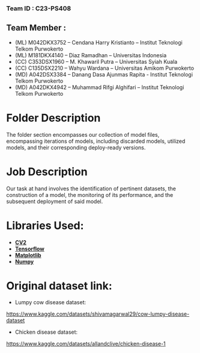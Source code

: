 ### Team ID		: C23-PS408
## Team Member		: 
- (ML)	M042DKX3752 – Cendana Harry Kristianto – Institut Teknologi Telkom Purwokerto
- (ML)	M181DKX4140 – Diaz Ramadhan – Universitas Indonesia
- (CC)	C353DSX1960 – M. Khawaril Putra – Universitas Syiah Kuala
- (CC)	C135DSX2210 – Wahyu Wardana – Universitas Amikom Purwokerto
- (MD)	A042DSX3384 – Danang Dasa Ajunmas Rapita - Institut Teknologi Telkom Purwokerto
- (MD)  A042DKX4942 – Muhammad Rifgi Alghifari – Institut Teknologi Telkom Purwokerto

# Folder Description
The folder section encompasses our collection of model files, encompassing iterations of models, including discarded models, utilized models, and their corresponding deploy-ready versions.
# Job Description
Our task at hand involves the identification of pertinent datasets, the construction of a model, the monitoring of its performance, and the subsequent deployment of said model.
# Libraries Used:
- **[CV2](https://pypi.org/project/opencv-python/)**
- **[Tensorflow](https://www.tensorflow.org/install/pip)**
- **[Matplotlib](https://matplotlib.org/)**
- **[Numpy](https://numpy.org/)**

# Original dataset link:
- Lumpy cow disease dataset: 

https://www.kaggle.com/datasets/shivamagarwal29/cow-lumpy-disease-dataset
- Chicken disease dataset:

https://www.kaggle.com/datasets/allandclive/chicken-disease-1
